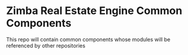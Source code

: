 # Zimba Real Estate Engine Common Components
This repo will contain common components whose modules will be referenced by other repositories
